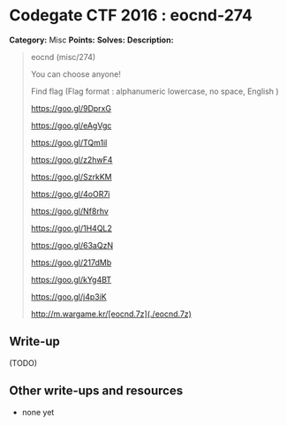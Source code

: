 # Codegate CTF 2016 : eocnd-274

**Category:** Misc
**Points:** 
**Solves:** 
**Description:**

> eocnd (misc/274)
> 
> You can choose anyone!
> 
> Find flag (Flag format : alphanumeric lowercase, no space, English )
> 
> 
> <https://goo.gl/9DprxG>
> 
> <https://goo.gl/eAgVgc>
> 
> <https://goo.gl/TQm1il>
> 
> <https://goo.gl/z2hwF4>
> 
> <https://goo.gl/SzrkKM>
> 
> <https://goo.gl/4oOR7i>
> 
> <https://goo.gl/Nf8rhv>
> 
> <https://goo.gl/1H4QL2>
> 
> <https://goo.gl/63aQzN>
> 
> <https://goo.gl/217dMb>
> 
> <https://goo.gl/kYg4BT>
> 
> <https://goo.gl/j4p3iK>
> 
> <http://m.wargame.kr/[eocnd.7z](./eocnd.7z)>


## Write-up

(TODO)

## Other write-ups and resources

* none yet
